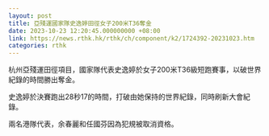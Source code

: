 ```yaml
---
layout: post
title: 亞殘運國家隊史逸婷田徑女子200米T36奪金
date: 2023-10-23 12:20:45.000000000 +08:00
link: https://news.rthk.hk/rthk/ch/component/k2/1724392-20231023.htm
categories: rthk
---
```


杭州亞殘運田徑項目，國家隊代表史逸婷於女子200米T36級短跑賽事，以破世界紀錄的時間勝出奪金。

史逸婷於決賽跑出28秒17的時間，打破由她保持的世界紀錄，同時刷新大會紀錄。

兩名港隊代表，余春麗和任國芬因為犯規被取消資格。
